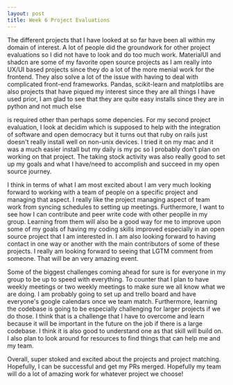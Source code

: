 ```yaml
---
layout: post
title: Week 6 Project Evaluations
---
```


The different projects that I have looked at so far have been all within my domain of interest. A lot of people did the groundwork for other project evaluations so I did not have to look and do too much work. MaterialUI and shadcn are some of my favorite open source projects as I am really into UX/UI based projects since they do a lot of the more menial work for the frontend. They also solve a lot of the issue with having to deal with complicated front-end frameworks. Pandas, scikit-learn and matplotlibs are also projects that have piqued my interest since they are all things I have used prior, I am glad to see that they are quite easy installs since they are in python and not much else 
<!--more--> is required other than perhaps some depencies. For my second project evaluation, I look at decidim which is supposed to help with the integration of software and open democracy but it turns out that ruby on rails just doesn't really install well on non-unix devices. I tried it on my mac and it was a much easier install but my daily is my pc so I probably don't plan on working on that project. The taking stock activity was also really good to set up my goals and what I have/need to accomplish and succeed in my open source journey.

I think in terms of what I am most excited about I am very much looking forward to working with a team of people on a specific project and managing that aspect. I really like the project managing aspect of team work from syncing schedules to setting up meetings. Furthermore, I want to see how I can contribute and peer write code with other peoplle in my group. Learning from them will also be a good way for me to improve upon some of my goals of having my coding skills improved especially in an open source project that I am interested in. I am also looking forward to having contact in one way or another with the main contributors of some of these projects. I really am looking forward to seeing that LGTM comment from someone. That will be an very amazing event.

Some of the biggest challenges coming ahead for sure is for everyone in my group to be up to speed with everything. To counter that I plan to have weekly meetings or two weekly meetings to make sure we all know what we are doing. I am probably going to set up and trello board and have everyone's google calendars once we team match. Furthermore, learning the codebase is going to be especially challenging for larger projects if we do those. I think that is a challenge that I have to overcome and learn because it will be important in the future on the job if there is a large codebase. I think it is also good to understand one as that skill will build on. I also plan  to look around for resources to find things that can help me and my team.

Overall, super stoked and excited about the projects and project matching. Hopefully, I can be successful and get my PRs merged. Hopefully my team will do a lot of amazing work for whatever project we choose!